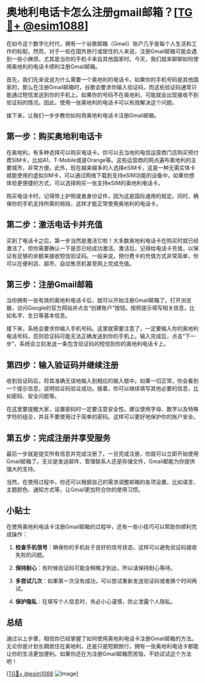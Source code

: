 # 奥地利电话卡怎么注册gmail邮箱？[[TG💪+ @esim1088](https://t.me/s/esim1088)]

在如今这个数字化时代，拥有一个谷歌邮箱（Gmail）账户几乎是每个人生活和工作的标配。然而，对于一些在国外旅行或居住的人来说，注册Gmail邮箱可能会遇到一些小麻烦，尤其是当你的手机卡来自其他国家时。今天，我们就来聊聊如何使用奥地利的电话卡顺利注册Gmail邮箱。

首先，我们先来说说为什么需要一个奥地利的电话卡。如果你的手机号码是其他国家的，那么在注册Gmail邮箱时，谷歌会要求你输入验证码，而这些验证码通常只能通过短信发送到你的手机上。如果你的号码不在奥地利，可能就会出现接收不到验证码的情况。因此，使用一张奥地利的电话卡可以有效解决这个问题。

接下来，让我们一步步教你如何用奥地利电话卡注册Gmail邮箱。

## 第一步：购买奥地利电话卡

在奥地利，有多种选择可以购买电话卡。你可以去当地的电信运营商门店购买预付费SIM卡，比如A1、T-Mobile或是Orange等。这些运营商的网点遍布奥地利的主要城市，非常方便。此外，现在越来越多的人选择eSIM卡，这是一种无需实体卡就能使用的虚拟SIM卡，可以通过网络下载到支持eSIM功能的设备中。如果你想体验更便捷的方式，可以选择购买一张支持eSIM的奥地利电话卡。

购买电话卡时，记得带上护照或者身份证件，因为这是国际通用的规定。同时，确保你的手机支持所需的频段，这样才能正常使用奥地利的电话卡。

## 第二步：激活电话卡并充值

买到了电话卡之后，第一步当然是激活它啦！大多数奥地利电话卡在购买时就已经激活了，但你需要确认一下是否已经成功激活。激活后，记得给电话卡充值，以保证有足够的余额来接收短信验证码。一般来说，预付费卡的充值方式非常简单，你可以在便利店、超市、自动售货机甚至网上完成充值。

## 第三步：注册Gmail邮箱

当你拥有一张有效的奥地利电话卡后，就可以开始注册Gmail邮箱了。打开浏览器，访问Google的官方网站并点击“创建账户”按钮。按照提示填写相关信息，比如名字、生日等基本信息。

接下来，系统会要求你输入手机号码。这里就需要注意了，一定要输入你的奥地利电话号码，否则验证码可能无法正确发送到你的手机上。输入完成后，点击“下一步”，系统会立刻发送一条包含验证码的短信到你的奥地利电话卡上。

## 第四步：输入验证码并继续注册

收到验证码后，将其准确无误地输入到相应的输入框中。如果一切正常，你会看到一个提示信息，说明验证码验证成功。接着，你可以继续填写其他必要的信息，比如密码、安全问题等。

在这里要提醒大家，设置密码时一定要注意安全性。建议使用字母、数字以及特殊字符的组合，并且不要使用过于简单的密码。这样可以更好地保护你的账户安全。

## 第五步：完成注册并享受服务

最后一步就是提交所有信息并完成注册了。一旦完成注册，你就可以立即开始使用Gmail邮箱了。无论是发送邮件、管理联系人还是存储文件，Gmail都能为你提供强大的支持。

当然，在使用过程中，你还可以根据自己的需求调整邮箱的各项设置，比如语言、主题颜色、通知方式等，让Gmail更加符合你的使用习惯。

## 小贴士

在使用奥地利电话卡注册Gmail邮箱的过程中，还有一些小技巧可以帮助你顺利完成操作：

1. **检查手机信号**：确保你的手机处于良好的信号状态，这样可以避免验证码接收失败的问题。
   
2. **保持耐心**：有时候验证码可能会稍晚才到达，所以请保持耐心等待。

3. **多尝试几次**：如果第一次没有成功，可以尝试重新发送验证码或者换个时间再试。

4. **保护隐私**：在填写个人信息时，务必小心谨慎，防止泄露个人隐私。

## 总结

通过以上步骤，相信你已经掌握了如何使用奥地利电话卡注册Gmail邮箱的方法。无论你是计划长期居住在奥地利，还是只是短期旅行，拥有一张奥地利电话卡都能让你的生活更加便利。如果你还在为注册Gmail邮箱而苦恼，不妨试试这个方法吧！

[[TG💪+ @esim1088](https://t.me/s/esim1088) ![Image](https://i.postimg.cc/4NQfJmqS/Snipaste-2025-05-13-00-14-12.png)]